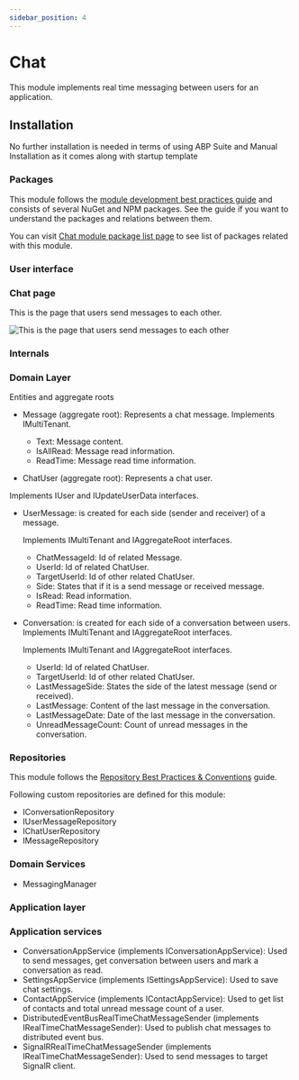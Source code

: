 ```yaml
---
sidebar_position: 4
---
```


# Chat

This module implements real time messaging between users for an application.

Installation
------------

No further installation is needed in terms of using ABP Suite and Manual Installation as it comes along with startup template

### Packages

This module follows the [module development best practices guide](https://docs.abp.io/en/abp/latest/Best-Practices/Index) and consists of several NuGet and NPM packages. See the guide if you want to understand the packages and relations between them.

You can visit [Chat module package list page](https://abp.io/packages?moduleName=Volo.Chat) to see list of packages related with this module.

### User interface

### Chat page

This is the page that users send messages to each other.

![This is the page that users send messages to each other](https://raw.githubusercontent.com/Wai-Technologies/raaghu-docs/development/raaghu/docs/en/images/chat.png)

### Internals

### Domain Layer

Entities and aggregate roots

* Message (aggregate root): Represents a chat message. Implements IMultiTenant.

  * Text: Message content.
  * IsAllRead: Message read information.
  * ReadTime: Message read time information.
* ChatUser (aggregate root): Represents a chat user.

Implements IUser and IUpdateUserData interfaces.

* UserMessage: is created for each side (sender and receiver) of a message.

  Implements IMultiTenant and IAggregateRoot interfaces.

  * ChatMessageId: Id of related Message.
  * UserId: Id of related ChatUser.
  * TargetUserId: Id of other related ChatUser.
  * Side: States that if it is a send message or received message.
  * IsRead: Read information.
  * ReadTime: Read time information.
* Conversation: is created for each side of a conversation between users. Implements IMultiTenant and IAggregateRoot interfaces.

  Implements IMultiTenant and IAggregateRoot interfaces.

  * UserId: Id of related ChatUser.
  * TargetUserId: Id of other related ChatUser.
  * LastMessageSide: States the side of the latest message (send or received).
  * LastMessage: Content of the last message in the conversation.
  * LastMessageDate: Date of the last message in the conversation.
  * UnreadMessageCount: Count of unread messages in the conversation.

### Repositories

This module follows the [Repository Best Practices &amp; Conventions](https://docs.abp.io/en/abp/latest/Best-Practices/Repositories) guide.

Following custom repositories are defined for this module:

* IConversationRepository
* IUserMessageRepository
* IChatUserRepository
* IMessageRepository

### Domain Services

* MessagingManager

### Application layer

### Application services

* ConversationAppService (implements IConversationAppService): Used to send messages, get conversation between users and mark a conversation as read.
* SettingsAppService (implements ISettingsAppService): Used to save chat settings.
* ContactAppService (implements IContactAppService): Used to get list of contacts and total unread message count of a user.
* DistributedEventBusRealTimeChatMessageSender (implements IRealTimeChatMessageSender): Used to publish chat messages to distributed event bus.
* SignalRRealTimeChatMessageSender (implements IRealTimeChatMessageSender): Used to send messages to target SignalR client.
